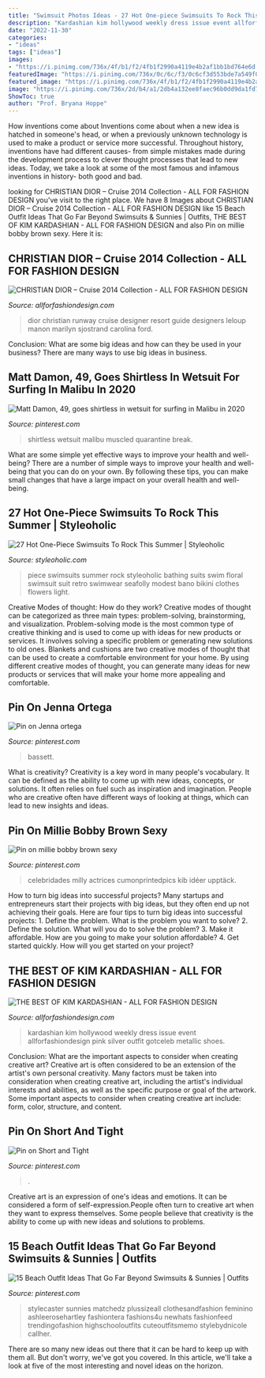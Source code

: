 ```yaml
---
title: "Swimsuit Photos Ideas - 27 Hot One-piece Swimsuits To Rock This Summer"
description: "Kardashian kim hollywood weekly dress issue event allforfashiondesign pink silver outfit gotceleb metallic shoes"
date: "2022-11-30"
categories:
- "ideas"
tags: ["ideas"]
images:
- "https://i.pinimg.com/736x/4f/b1/f2/4fb1f2990a4119e4b2af1bb1bd764e6d.jpg"
featuredImage: "https://i.pinimg.com/736x/0c/6c/f3/0c6cf3d553bde7a549f07ca5d0a6b9af.jpg"
featured_image: "https://i.pinimg.com/736x/4f/b1/f2/4fb1f2990a4119e4b2af1bb1bd764e6d.jpg"
image: "https://i.pinimg.com/736x/2d/b4/a1/2db4a132ee8faec96b0dd9da1fd7a714.jpg"
ShowToc: true
author: "Prof. Bryana Hoppe"
---
```



How inventions come about
Inventions come about when a new idea is hatched in someone's head, or when a previously unknown technology is used to make a product or service more successful. Throughout history, inventions have had different causes- from simple mistakes made during the development process to clever thought processes that lead to new ideas. Today, we take a look at some of the most famous and infamous inventions in history- both good and bad.

	

		
looking for CHRISTIAN DIOR – Cruise 2014 Collection - ALL FOR FASHION DESIGN you've visit to the right place. We have 8 Images about CHRISTIAN DIOR – Cruise 2014 Collection - ALL FOR FASHION DESIGN like 15 Beach Outfit Ideas That Go Far Beyond Swimsuits &amp; Sunnies | Outfits, THE BEST OF KIM KARDASHIAN - ALL FOR FASHION DESIGN and also Pin on millie bobby brown sexy. Here it is:
		
    
## CHRISTIAN DIOR – Cruise 2014 Collection - ALL FOR FASHION DESIGN

<img loading=lazy src="https://allforfashiondesign.com/wp-content/uploads/2013/11/zs-39-600x894.jpg" onerror="this.onerror=null;this.src='https://tse4.mm.bing.net/th?id=OIP.AQFH-_kFnFR4VBN9-OqwGwHaLC&amp;pid=15.1';" alt="CHRISTIAN DIOR – Cruise 2014 Collection - ALL FOR FASHION DESIGN">

_Source: allforfashiondesign.com_

>dior christian runway cruise designer resort guide designers leloup manon marilyn sjostrand carolina ford. 

	

Conclusion: What are some big ideas and how can they be used in your business?
There are many ways to use big ideas in business.

    
## Matt Damon, 49, Goes Shirtless In Wetsuit For Surfing In Malibu In 2020

<img loading=lazy src="https://i.pinimg.com/736x/18/71/58/187158bf775edfbd99dfa6fd77d30723.jpg" onerror="this.onerror=null;this.src='https://tse4.mm.bing.net/th?id=OIP.i6DjxPNfKYCYXI_1BSrPawHaKi&amp;pid=15.1';" alt="Matt Damon, 49, goes shirtless in wetsuit for surfing in Malibu in 2020">

_Source: pinterest.com_

>shirtless wetsuit malibu muscled quarantine break. 

	

What are some simple yet effective ways to improve your health and well-being?
There are a number of simple ways to improve your health and well-being that you can do on your own. By following these tips, you can make small changes that have a large impact on your overall health and well-being.

    
## 27 Hot One-Piece Swimsuits To Rock This Summer | Styleoholic

<img loading=lazy src="http://www.styleoholic.com/wp-content/uploads/hot-one-piece-swimsuits-for-this-summer-4.jpg" onerror="this.onerror=null;this.src='https://tse3.mm.bing.net/th?id=OIP.5heZeol0ifqiOfBHIZG85QAAAA&amp;pid=15.1';" alt="27 Hot One-Piece Swimsuits To Rock This Summer | Styleoholic">

_Source: styleoholic.com_

>piece swimsuits summer rock styleoholic bathing suits swim floral swimsuit suit retro swimwear seafolly modest bano bikini clothes flowers light. 

	

Creative Modes of thought: How do they work?
Creative modes of thought can be categorized as three main types: problem-solving, brainstorming, and visualization. Problem-solving mode is the most common type of creative thinking and is used to come up with ideas for new products or services. It involves solving a specific problem or generating new solutions to old ones.
Blankets and cushions are two creative modes of thought that can be used to create a comfortable environment for your home. By using different creative modes of thought, you can generate many ideas for new products or services that will make your home more appealing and comfortable.

    
## Pin On Jenna Ortega

<img loading=lazy src="https://i.pinimg.com/736x/4f/b1/f2/4fb1f2990a4119e4b2af1bb1bd764e6d.jpg" onerror="this.onerror=null;this.src='https://tse1.mm.bing.net/th?id=OIP.LzP1rEExHpEgd7eZounTKAHaNJ&amp;pid=15.1';" alt="Pin on Jenna ortega">

_Source: pinterest.com_

>bassett. 

	

What is creativity?
Creativity is a key word in many people's vocabulary. It can be defined as the ability to come up with new ideas, concepts, or solutions. It often relies on fuel such as inspiration and imagination. People who are creative often have different ways of looking at things, which can lead to new insights and ideas.

    
## Pin On Millie Bobby Brown Sexy

<img loading=lazy src="https://i.pinimg.com/736x/2d/b4/a1/2db4a132ee8faec96b0dd9da1fd7a714.jpg" onerror="this.onerror=null;this.src='https://tse4.mm.bing.net/th?id=OIP.n4_TD4Xi3FXgEUmlU_HBigHaM-&amp;pid=15.1';" alt="Pin on millie bobby brown sexy">

_Source: pinterest.com_

>celebridades milly actrices cumonprintedpics kib idéer upptäck. 

	

How to turn big ideas into successful projects?
Many startups and entrepreneurs start their projects with big ideas, but they often end up not achieving their goals. Here are four tips to turn big ideas into successful projects: 1. Define the problem. What is the problem you want to solve? 2. Define the solution. What will you do to solve the problem? 3. Make it affordable. How are you going to make your solution affordable? 4. Get started quickly. How will you get started on your project?

    
## THE BEST OF KIM KARDASHIAN - ALL FOR FASHION DESIGN

<img loading=lazy src="https://allforfashiondesign.com/wp-content/uploads/2013/05/kim-kardasin-11.jpg" onerror="this.onerror=null;this.src='https://tse1.mm.bing.net/th?id=OIP.sqdf7Rps_e-tMI6RctvpPwHaK4&amp;pid=15.1';" alt="THE BEST OF KIM KARDASHIAN - ALL FOR FASHION DESIGN">

_Source: allforfashiondesign.com_

>kardashian kim hollywood weekly dress issue event allforfashiondesign pink silver outfit gotceleb metallic shoes. 

	

Conclusion: What are the important aspects to consider when creating creative art?
Creative art is often considered to be an extension of the artist's own personal creativity. Many factors must be taken into consideration when creating creative art, including the artist's individual interests and abilities, as well as the specific purpose or goal of the artwork. Some important aspects to consider when creating creative art include: form, color, structure, and content.

    
## Pin On Short And Tight

<img loading=lazy src="https://i.pinimg.com/736x/14/a0/b8/14a0b82f097914c9448b6e4bbfbf61ba.jpg" onerror="this.onerror=null;this.src='https://tse1.mm.bing.net/th?id=OIP.IVJ82_n5pub2HYDenNog4wHaKg&amp;pid=15.1';" alt="Pin on Short and Tight">

_Source: pinterest.com_

>. 

	

Creative art is an expression of one's ideas and emotions. It can be considered a form of self-expression.People often turn to creative art when they want to express themselves. Some people believe that creativity is the ability to come up with new ideas and solutions to problems.

    
## 15 Beach Outfit Ideas That Go Far Beyond Swimsuits &amp; Sunnies | Outfits

<img loading=lazy src="https://i.pinimg.com/736x/0c/6c/f3/0c6cf3d553bde7a549f07ca5d0a6b9af.jpg" onerror="this.onerror=null;this.src='https://tse4.mm.bing.net/th?id=OIP.vHRZZ4MByrckGR3VvOpagQHaLG&amp;pid=15.1';" alt="15 Beach Outfit Ideas That Go Far Beyond Swimsuits &amp; Sunnies | Outfits">

_Source: pinterest.com_

>stylecaster sunnies matchedz plussizeall clothesandfashion feminino ashleerosehartley fashiontera fashions4u newhats fashionfeed trendingofashion highschooloutfits cuteoutfitsmemo stylebydnicole callher. 

	

There are so many new ideas out there that it can be hard to keep up with them all. But don't worry, we've got you covered. In this article, we'll take a look at five of the most interesting and novel ideas on the horizon.

